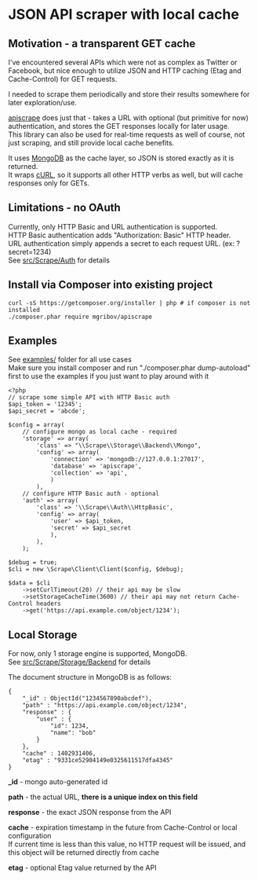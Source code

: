 # JSON API scraper with local cache

## Motivation - a transparent GET cache
I've encountered several APIs which were not as complex as Twitter or Facebook, but nice enough to utilize JSON and HTTP caching (Etag and Cache-Control) for GET requests.   

I needed to scrape them periodically and store their results somewhere for later exploration/use.   

[apiscrape](https://github.com/mgribov/apiscrape) does just that - takes a URL with optional (but primitive for now) authentication, and stores the GET responses locally for later usage.  
This library can also be used for real-time requests as well of course, not just scraping, and still provide local cache benefits.

It uses [MongoDB](http://www.php.net/manual/en/book.mongo.php) as the cache layer, so JSON is stored exactly as it is returned.  
It wraps [cURL](http://www.php.net/manual/en/book.curl.php), so it supports all other HTTP verbs as well, but will cache responses only for GETs.  

## Limitations - no OAuth
Currently, only HTTP Basic and URL authentication is supported.  
HTTP Basic authentication adds "Authorization: Basic" HTTP header.  
URL authentication simply appends a secret to each request URL. (ex: ?secret=1234)  
See [src/Scrape/Auth](https://github.com/mgribov/apiscrape/tree/master/src/Scrape/Auth) for details

## Install via Composer into existing project
    curl -sS https://getcomposer.org/installer | php # if composer is not installed
    ./composer.phar require mgribov/apiscrape

## Examples
See [examples/](https://github.com/mgribov/apiscrape/tree/master/examples) folder for all use cases  
Make sure you install composer and run "./composer.phar dump-autoload" first to use the examples if you just want to play around with it

    <?php
    // scrape some simple API with HTTP Basic auth
    $api_token = '12345';
    $api_secret = 'abcde';

    $config = array(
        // configure mongo as local cache - required
        'storage' => array(
            'class' => "\\Scrape\\Storage\\Backend\\Mongo",
            'config' => array(
                'connection' => 'mongodb://127.0.0.1:27017',
                'database' => 'apiscrape',
                'collection' => 'api',
                )
            ),
        // configure HTTP Basic auth - optional
        'auth' => array(            
            'class' => '\\Scrape\\Auth\\HttpBasic',
            'config' => array(
                'user' => $api_token,
                'secret' => $api_secret
                ),
            ),
        );

    $debug = true;
    $cli = new \Scrape\Client\Client($config, $debug);

    $data = $cli
        ->setCurlTimeout(20) // their api may be slow
        ->setStorageCacheTime(3600) // their api may not return Cache-Control headers
        ->get('https://api.example.com/object/1234');


## Local Storage
For now, only 1 storage engine is supported, MongoDB.  
See [src/Scrape/Storage/Backend](https://github.com/mgribov/apiscrape/tree/master/src/Scrape/Storage/Backend) for details

The document structure in MongoDB is as follows:  

    {
        "_id" : ObjectId("1234567890abcdef"),
        "path" : "https://api.example.com/object/1234",
        "response" : {
            "user" : {
                "id": 1234,
                "name": "bob"
            }
        },
        "cache" : 1402931406,
        "etag" : "9331ce52904149e0325611517dfa4345"
    }

**_id** - mongo auto-generated id  

**path** - the actual URL, **there is a unique index on this field**  

**response** - the exact JSON response from the API  

**cache** - expiration timestamp in the future from Cache-Control or local configuration   
If current time is less than this value, no HTTP request will be issued, and this object will be returned directly from cache    

**etag** - optional Etag value returned by the API  